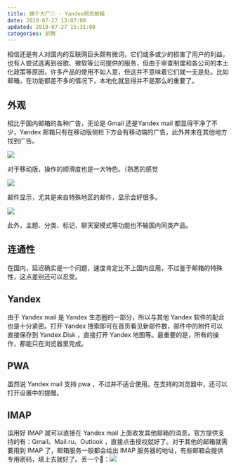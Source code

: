 ```yaml
---
title: 换个大厂① - Yandex网页邮箱
date: 2019-07-27 13:07:00
updated: 2019-07-27 15:31:00
categories: 折腾
---
```


相信还是有人对国内的互联网巨头颇有微词，它们或多或少的损害了用户的利益，也有人尝试逃离到谷歌、微软等公司提供的服务，但由于审查制度和各公司的本土化政策等原因，许多产品的使用不如人意，但这并不意味着它们就一无是处。比如邮箱，在功能都差不多的情况下，本地化就显得并不是那么的重要了。<!--more-->

## 外观

相比于国内邮箱的各种广告，无论是 Gmail 还是Yandex mail 都显得干净了不少，Yandex 邮箱只有在移动版侧栏下方会有移动端的广告，此外并未在其他地方找到广告。

![](/images/switch-yandex-mail/main.webp)

对于移动版，操作的顺滑度也是一大特色。（熟悉的感觉

![](/images/switch-yandex-mail/mobile.gif)

邮件显示，尤其是来自特殊地区的邮件，显示会好很多。

![](/images/switch-yandex-mail/compare-163.webp)

此外，主题、分类、标记、聊天室模式等功能也不输国内同类产品。

## 连通性

在国内，延迟确实是一个问题，速度肯定比不上国内应用，不过鉴于邮箱的特殊性，这点差别还可以忍受。

## Yandex

由于 Yandex mail 是 Yandex 生态圈的一部分，所以与其他 Yandex 软件的配合也是十分紧密。打开 Yandex 搜索即可在首页看见新邮件数，邮件中的附件可以直接保存到 Yandex.Disk ，直接打开 Yandex 地图等。最重要的是，所有的操作，都能只在浏览器里完成。

## PWA

虽然说 Yandex mail 支持 pwa ，不过并不适合使用。在支持的浏览器中，还可以打开设置中的提醒。

## IMAP

运用好 IMAP 就可以直接在 Yandex mail 上面收发其他邮箱的消息，官方提供支持的有：Gmail、Mail.ru、Outlook ，直接点击授权就好了。对于其他的邮箱就需要用到 IMAP 了，邮箱服务一般都会给出 IMAP 服务器的地址，有些邮箱会提供专用密码，填上去就好了。丢一个:chestnut:：![](/images/switch-yandex-mail/chestnut.webp)